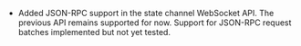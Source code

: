 * Added JSON-RPC support in the state channel WebSocket API. The previous API remains supported for now. Support for JSON-RPC request batches implemented but not yet tested.
